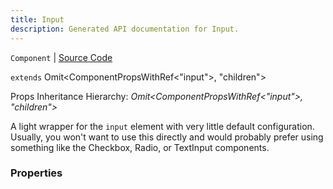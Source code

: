 ```yaml
---
title: Input
description: Generated API documentation for Input.
---
```


`Component` | [Source Code](https://github.com/mrCamelCode/jtjs/blob/ddfaeb1a2c9bf793372bb41076f65f452b124091/libs/react/lib/components/input/base/Input.tsx#L11)

`extends` Omit<ComponentPropsWithRef<"input">, "children">

Props Inheritance Hierarchy: _Omit<ComponentPropsWithRef<"input">, "children">_

A light wrapper for the `input` element with very little default configuration.
Usually, you won't want to use this directly and would probably prefer using
something like the Checkbox, Radio, or TextInput components.

### Properties